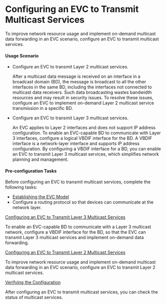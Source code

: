 Configuring an EVC to Transmit Multicast Services
=================================================

To improve network resource usage and implement on-demand multicast data forwarding in an EVC scenario, configure an EVC to transmit multicast services.

#### Usage Scenario

* Configure an EVC to transmit Layer 2 multicast services.
  
  After a multicast data message is received on an interface in a broadcast domain (BD), the message is broadcast to all the other interfaces in the same BD, including the interfaces not connected to multicast data receivers. Such data broadcasting wastes bandwidth resources and may result in security issues. To resolve these issues, configure an EVC to implement on-demand Layer 2 multicast service transmission in a specific BD.
* Configure an EVC to transmit Layer 3 multicast services.
  
  An EVC applies to Layer 2 interfaces and does not support IP address configuration. To enable an EVC-capable BD to communicate with Layer 3 interfaces, configure a logical VBDIF interface for the BD. A VBDIF interface is a network-layer interface and supports IP address configuration. By configuring a VBDIF interface for a BD, you can enable an EVC to transmit Layer 3 multicast services, which simplifies network planning and management.

#### Pre-configuration Tasks

Before configuring an EVC to transmit multicast services, complete the following tasks:

* [Establishing the EVC Model](dc_vrp_evc_cfg_0003.html)
* Configure a routing protocol so that devices can communicate at the network layer.


[Configuring an EVC to Transmit Layer 3 Multicast Services](../../../../software/nev8r10_vrpv8r16/user/vrp/dc_vrp_evc_cfg_0035.html)

To enable an EVC-capable BD to communicate with a Layer 3 multicast network, configure a VBDIF interface for the BD, so that the EVC can transmit Layer 3 multicast services and implement on-demand data forwarding.

[Configuring an EVC to Transmit Layer 2 Multicast Services](../../../../software/nev8r10_vrpv8r16/user/vrp/dc_vrp_evc_cfg_0036.html)

To improve network resource usage and implement on-demand multicast data forwarding in an EVC scenario, configure an EVC to transmit Layer 2 multicast services.

[Verifying the Configuration](../../../../software/nev8r10_vrpv8r16/user/vrp/dc_vrp_evc_cfg_0037.html)

After configuring an EVC to transmit multicast services, you can check the status of multicast services.